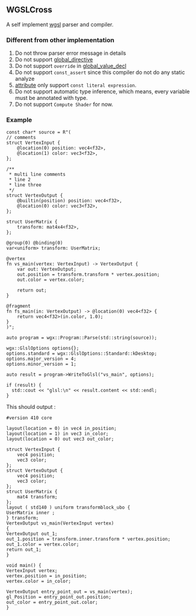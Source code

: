 ## WGSLCross

A self implement [wgsl](https://www.w3.org/TR/WGSL/) parser and compiler.

### Different from other implementation

1. Do not throw parser error message in details
2. Do not support [global_directive](https://www.w3.org/TR/WGSL/#recursive-descent-syntax-global_directive)
3. Do not support `override`
   in [global_value_decl](https://www.w3.org/TR/WGSL/#recursive-descent-syntax-global_value_decl)
4. Do not support `const_assert` since this compiler do not do any static analyze
5. [attribute](https://www.w3.org/TR/WGSL/#recursive-descent-syntax-attribute) only support `const literal expression`.
6. Do not support automatic type inference, which means, every variable must be annotated with type.
7. Do not support `Compute Shader` for now.

### Example

```
const char* source = R"(
// comments
struct VertexInput {
    @location(0) position: vec4<f32>,
    @location(1) color: vec3<f32>,
};

/**
 * multi line comments
 * line 2
 * line three
 */
struct VertexOutput {
    @builtin(position) position: vec4<f32>,
    @location(0) color: vec3<f32>,
};

struct UserMatrix {
    transform: mat4x4<f32>,
};

@group(0) @binding(0)
var<uniform> transform: UserMatrix;

@vertex
fn vs_main(vertex: VertexInput) -> VertexOutput {
    var out: VertexOutput;
    out.position = transform.transform * vertex.position;
    out.color = vertex.color;

    return out;
}

@fragment
fn fs_main(in: VertexOutput) -> @location(0) vec4<f32> {
    return vec4<f32>(in.color, 1.0);
}
)";

auto program = wgx::Program::Parse(std::string(source));

wgx::GlslOptions options{};
options.standard = wgx::GlslOptions::Standard::kDesktop;
options.major_version = 4;
options.minor_version = 1;

auto result = program->WriteToGlsl("vs_main", options);

if (result) {
  std::cout << "glsl:\n" << result.content << std::endl;
}

```

This should output :
```
#version 410 core

layout(location = 0) in vec4 in_position;
layout(location = 1) in vec3 in_color;
layout(location = 0) out vec3 out_color;

struct VertexInput {
	vec4 position;
	vec3 color;
};
struct VertexOutput {
	vec4 position;
	vec3 color;
};
struct UserMatrix {
	mat4 transform;
};
layout ( std140 ) uniform transformblock_ubo {
UserMatrix inner ;
} transform;
VertexOutput vs_main(VertexInput vertex)
{
VertexOutput out_1;
out_1.position = transform.inner.transform * vertex.position;
out_1.color = vertex.color;
return out_1;
}

void main() {
VertexInput vertex;
vertex.position = in_position;
vertex.color = in_color;

VertexOutput entry_point_out = vs_main(vertex);
gl_Position = entry_point_out.position;
out_color = entry_point_out.color;
}
```